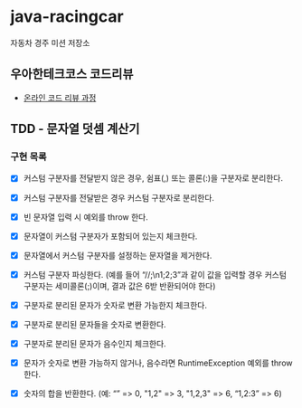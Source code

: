 # java-racingcar

자동차 경주 미션 저장소

## 우아한테크코스 코드리뷰

- [온라인 코드 리뷰 과정](https://github.com/woowacourse/woowacourse-docs/blob/master/maincourse/README.md)

## TDD - 문자열 덧셈 계산기

### 구현 목록

- [X] 커스텀 구분자를 전달받지 않은 경우, 쉼표(,) 또는 콜론(:)을 구분자로 분리한다.

- [X] 커스텀 구분자를 전달받은 경우 커스텀 구분자로 분리한다.

- [X] 빈 문자열 입력 시 예외를 throw 한다.

- [X] 문자열이 커스텀 구분자가 포함되어 있는지 체크한다.

- [X] 문자열에서 커스텀 구분자를 설정하는 문자열을 제거한다.

- [X] 커스텀 구분자 파싱한다. (예를 들어 “//;\n1;2;3”과 같이 값을 입력할 경우 커스텀 구분자는 세미콜론(;)이며, 결과 값은 6받 반환되어야 한다)

- [X] 구분자로 분리된 문자가 숫자로 변환 가능한지 체크한다.

- [X] 구분자로 분리된 문자들을 숫자로 변환한다.

- [X] 구분자로 분리된 문자가 음수인지 체크한다.

- [X] 문자가 숫자로 변환 가능하지 않거나, 음수라면 RuntimeException 예외를 throw 한다.

- [X] 숫자의 합을 반환한다. (예: “” => 0, "1,2" => 3, "1,2,3" => 6, “1,2:3” => 6)